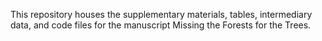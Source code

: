 This repository houses the supplementary materials, tables, intermediary data, and code files for the manuscript Missing the Forests for the Trees.
